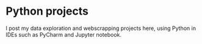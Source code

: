 # Python projects
I post my data exploration and webscrapping projects here, using Python in IDEs such as PyCharm and Jupyter notebook.
